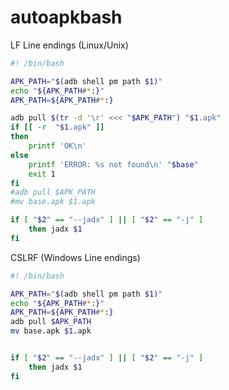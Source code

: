 # autoapkbash

LF Line endings (Linux/Unix)

```bash
#! /bin/bash

APK_PATH="$(adb shell pm path $1)"
echo "${APK_PATH#*:}"
APK_PATH=${APK_PATH#*:}

adb pull $(tr -d '\r' <<< "$APK_PATH") "$1.apk"
if [[ -r  "$1.apk" ]]
then
    printf 'OK\n'
else
    printf 'ERROR: %s not found\n' "$base"
    exit 1
fi
#adb pull $APK_PATH
#mv base.apk $1.apk

if [ "$2" == "--jadx" ] || [ "$2" == "-j" ]
    then jadx $1
fi
```

CSLRF (Windows Line endings)

```bash
#! /bin/bash

APK_PATH="$(adb shell pm path $1)"
echo "${APK_PATH#*:}"
APK_PATH=${APK_PATH#*:}
adb pull $APK_PATH
mv base.apk $1.apk


if [ "$2" == "--jadx" ] || [ "$2" == "-j" ]
    then jadx $1
fi
```
